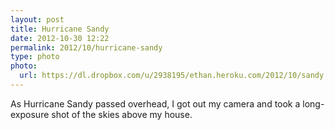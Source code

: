 ```yaml
---
layout: post
title: Hurricane Sandy
date: 2012-10-30 12:22
permalink: 2012/10/hurricane-sandy
type: photo
photo: 
  url: https://dl.dropbox.com/u/2938195/ethan.heroku.com/2012/10/sandy.jpg
---
```


As Hurricane Sandy passed overhead, I got out my camera and took a long-exposure shot of the skies above my house.
